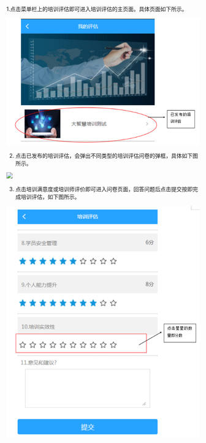 1.点击菜单栏上的培训评估即可进入培训评估的主页面。具体页面如下所示。

![](/assets/126.png)

2. 点击已发布的培训评估，会弹出不同类型的培训评估问卷的弹框，具体如下图所示。

![](file:///C:\Users\ADMINI~1\AppData\Local\Temp\ksohtml\wpsD392.tmp.jpg)



3. 点击培训满意度或培训师评价即可进入问卷页面，回答问题后点击提交按即完成培训评估，如下图所示。

![](/assets/127.png)

